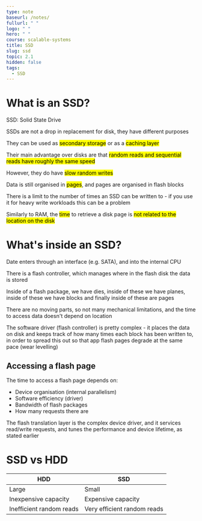```yaml
---
type: note
baseurl: /notes/
fullurl: " "
logo: " "
hero: " "
course: scalable-systems
title: SSD
slug: ssd
topic: 2.1
hidden: false
tags:
  - SSD
---
```


# What is an SSD?

<div class="def">
  <span class="is-primary bold">SSD: </span>Solid State Drive
</div>

SSDs are not a drop in replacement for disk, they have different purposes

They can be used as <mark>secondary storage</mark> or as a <mark>caching layer</mark>

Their main advantage over disks are that <mark>random reads and sequential reads have roughly the same speed</mark>

However, they do have <mark>slow random writes</mark>

Data is still organised in <mark>pages</mark>, and pages are organised in flash blocks

There is a limit to the number of times an SSD can be written to - if you use it for heavy write workloads this can be a problem

Similarly to RAM, the <mark>time</mark> to retrieve a disk page is <mark>not related to the location on the disk</mark>

# What's inside an SSD?

Date enters through an interface (e.g. SATA), and into the internal CPU

There is a flash controller, which manages where in the flash disk the data is stored

Inside of a flash package, we have dies, inside of these we have planes, inside of these we have blocks and finally inside of these are pages

There are no moving parts, so not many mechanical limitations, and the time to access data doesn't depend on location

The software driver (flash controller) is pretty complex - it places the data on disk and keeps track of how many times each block has been written to, in order to spread this out so that app flash pages degrade at the same pace (wear levelling)

## Accessing a flash page

The time to access a flash page depends on:

- Device organisation (internal parallelism)
- Software efficiency (driver)
- Bandwidth of flash packages
- How many requests there are

The flash translation layer is the complex device driver, and it services read/write requests, and tunes the performance and device lifetime, as stated earlier

# SSD vs HDD

| HDD                      	| SSD                         	|
|--------------------------	|-----------------------------	|
| Large                    	| Small                       	|
| Inexpensive capacity     	| Expensive capacity          	|
| Inefficient random reads 	| Very efficient random reads 	|

